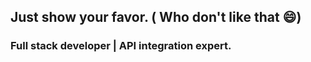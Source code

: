 ## Just show your favor. ( Who don't like that 😄)
### Full stack developer | API integration expert.
